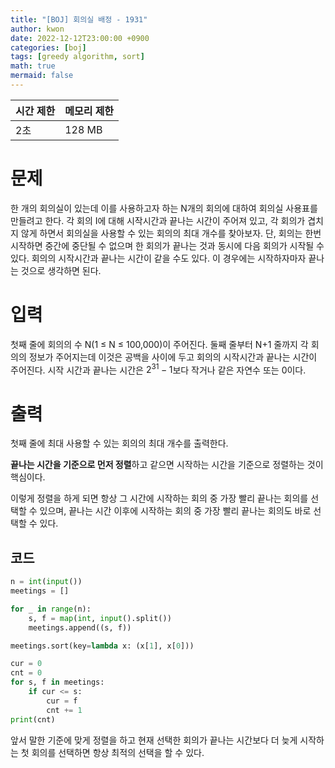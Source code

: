 ```yaml
---
title: "[BOJ] 회의실 배정 - 1931"
author: kwon
date: 2022-12-12T23:00:00 +0900
categories: [boj]
tags: [greedy algorithm, sort]
math: true
mermaid: false
---
```

| 시간 제한 | 메모리 제한 |
| --- | --- |
| 2초 | 128 MB |

# 문제
한 개의 회의실이 있는데 이를 사용하고자 하는 N개의 회의에 대하여 회의실 사용표를 만들려고 한다. 각 회의 I에 대해 시작시간과 끝나는 시간이 주어져 있고, 각 회의가 겹치지 않게 하면서 회의실을 사용할 수 있는 회의의 최대 개수를 찾아보자. 단, 회의는 한번 시작하면 중간에 중단될 수 없으며 한 회의가 끝나는 것과 동시에 다음 회의가 시작될 수 있다. 회의의 시작시간과 끝나는 시간이 같을 수도 있다. 이 경우에는 시작하자마자 끝나는 것으로 생각하면 된다.

# 입력
첫째 줄에 회의의 수 N(1 ≤ N ≤ 100,000)이 주어진다. 둘째 줄부터 N+1 줄까지 각 회의의 정보가 주어지는데 이것은 공백을 사이에 두고 회의의 시작시간과 끝나는 시간이 주어진다. 시작 시간과 끝나는 시간은 $2^31-1$보다 작거나 같은 자연수 또는 0이다.

# 출력
첫째 줄에 최대 사용할 수 있는 회의의 최대 개수를 출력한다.

**끝나는 시간을 기준으로 먼저 정렬**하고 같으면 시작하는 시간을 기준으로 정렬하는 것이 핵심이다.

이렇게 정렬을 하게 되면 항상 그 시간에 시작하는 회의 중 가장 빨리 끝나는 회의를 선택할 수 있으며, 끝나는 시간 이후에 시작하는 회의 중 가장 빨리 끝나는 회의도 바로 선택할 수 있다.

## 코드

```python
n = int(input())
meetings = []

for _ in range(n):
    s, f = map(int, input().split())
    meetings.append((s, f))

meetings.sort(key=lambda x: (x[1], x[0]))

cur = 0
cnt = 0
for s, f in meetings:
    if cur <= s:
        cur = f
        cnt += 1
print(cnt)
```

앞서 말한 기준에 맞게 정렬을 하고 현재 선택한 회의가 끝나는 시간보다 더 늦게 시작하는 첫 회의를 선택하면 항상 최적의 선택을 할 수 있다.